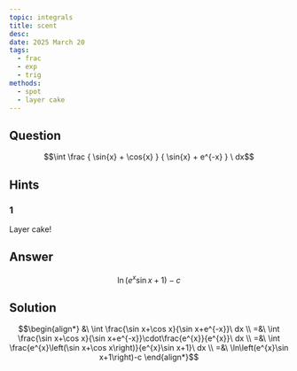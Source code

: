 ```yaml
---
topic: integrals
title: scent
desc: 
date: 2025 March 20
tags:
  - frac
  - exp
  - trig
methods:
  - spot
  - layer cake
---
```



## Question
```math
\int
  \frac
    { \sin{x} + \cos{x} }
    { \sin{x} + e^{-x} }
\ dx
```


## Hints

### 1
Layer cake!


## Answer
```math
\ln\left(e^{x}\sin x+1\right)-c
```


## Solution

```math
\begin{align*}
  &\ \int \frac{\sin x+\cos x}{\sin x+e^{-x}}\ dx
  \\ =&\ \int \frac{\sin x+\cos x}{\sin x+e^{-x}}\cdot\frac{e^{x}}{e^{x}}\ dx
  \\ =&\ \int \frac{e^{x}\left(\sin x+\cos x\right)}{e^{x}\sin x+1}\ dx
  \\ =&\ \ln\left(e^{x}\sin x+1\right)-c
\end{align*}
```
